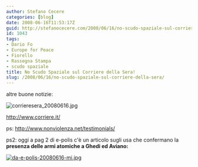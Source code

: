 ```yaml
---
author: Stefano Cecere
categories: [blog]
date: 2008-06-16T11:53:17Z
guid: http://stefanocecere.com/2008/06/16/no-scudo-spaziale-sul-corriere-della-sera/
id: 1043
tags:
- Dario Fo
- Europe for Peace
- Fiorello
- Rassegna Stampa
- scudo spaziale
title: No Scudo Spaziale sul Corriere della Sera!
slug: /2008/06/16/no-scudo-spaziale-sul-corriere-della-sera/
---
```


altre buone notizie:

![corrieresera_20080616.jpg](http://stefanocecere.com/wp-content/uploads/sites/3/2008/06/corrieresera_20080616.jpg)</p> 

http://www.corriere.it/</a>
  
ps: <http://www.nonviolenza.net/testimonials/>

ps2: oggi a pag 2 di e-polis c'è un articolo sugli usa che confermano la **presenza delle armi atomiche a Ghedi ed Aviano:**
  
[![da-e-polis-20080616-mi.jpg](http://stefanocecere.com/wp-content/uploads/sites/3/2008/06/da-e-polis-20080616-mi.jpg)](http://stefanocecere.com/wp-content/uploads/sites/3/2008/06/e-polis_20080616_mi.pdf "e-polis_20080616_mi.pdf")